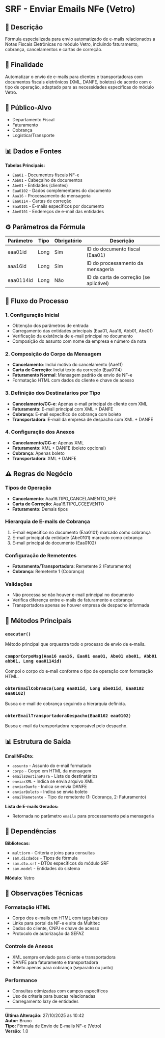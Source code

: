 # SRF - Enviar Emails NFe (Vetro)

## 📖 Descrição
Fórmula especializada para envio automatizado de e-mails relacionados a Notas Fiscais Eletrônicas no módulo Vetro, incluindo faturamento, cobrança, cancelamentos e cartas de correção.

## 🎯 Finalidade
Automatizar o envio de e-mails para clientes e transportadoras com documentos fiscais eletrônicos (XML, DANFE, boletos) de acordo com o tipo de operação, adaptado para as necessidades específicas do módulo Vetro.

## 👥 Público-Alvo
- Departamento Fiscal
- Faturamento
- Cobrança
- Logística/Transporte

## 📊 Dados e Fontes

**Tabelas Principais:**
- `Eaa01` - Documentos fiscais NF-e
- `Abb01` - Cabeçalho de documentos
- `Abe01` - Entidades (clientes)
- `Eaa0102` - Dados complementares do documento
- `Aaa16` - Processamento da mensageria
- `Eaa0114` - Cartas de correção
- `Eaa0101` - E-mails específicos por documento
- `Abe0101` - Endereços de e-mail das entidades

## ⚙️ Parâmetros da Fórmula

| Parâmetro | Tipo | Obrigatório | Descrição |
|-----------|------|-------------|-----------|
| eaa01id | Long | Sim | ID do documento fiscal (Eaa01) |
| aaa16id | Long | Sim | ID do processamento da mensageria |
| eaa0114id | Long | Não | ID da carta de correção (se aplicável) |

## 🔄 Fluxo do Processo

### 1. **Configuração Inicial**
- Obtenção dos parâmetros de entrada
- Carregamento das entidades principais (Eaa01, Aaa16, Abb01, Abe01)
- Verificação da existência de e-mail principal no documento
- Composição do assunto com nome da empresa e número da nota

### 2. **Composição do Corpo da Mensagem**
- **Cancelamento**: Inclui motivo do cancelamento (Aae11)
- **Carta de Correção**: Inclui texto da correção (Eaa0114)
- **Faturamento Normal**: Mensagem padrão de envio de NF-e
- Formatação HTML com dados do cliente e chave de acesso

### 3. **Definição dos Destinatários por Tipo**
- **Cancelamento/CC-e**: Apenas e-mail principal do cliente com XML
- **Faturamento**: E-mail principal com XML + DANFE
- **Cobrança**: E-mail específico de cobrança com boleto
- **Transportadora**: E-mail da empresa de despacho com XML + DANFE

### 4. **Configuração dos Anexos**
- **Cancelamento/CC-e**: Apenas XML
- **Faturamento**: XML + DANFE (boleto opcional)
- **Cobrança**: Apenas boleto
- **Transportadora**: XML + DANFE

## ⚠️ Regras de Negócio

### Tipos de Operação
- **Cancelamento**: Aaa16.TIPO_CANCELAMENTO_NFE
- **Carta de Correção**: Aaa16.TIPO_CCEEVENTO  
- **Faturamento**: Demais tipos

### Hierarquia de E-mails de Cobrança
1. E-mail específico no documento (Eaa0101) marcado como cobrança
2. E-mail principal da entidade (Abe0101) marcado como cobrança
3. E-mail principal do documento (Eaa0102)

### Configuração de Remetentes
- **Faturamento/Transportadora**: Remetente 2 (Faturamento)
- **Cobrança**: Remetente 1 (Cobrança)

### Validações
- Não processa se não houver e-mail principal no documento
- Verifica diferença entre e-mails de faturamento e cobrança
- Transportadora apenas se houver empresa de despacho informada

## 🔧 Métodos Principais

### `executar()`
Método principal que orquestra todo o processo de envio de e-mails.

### `comporCorpoMsg(Aaa16 aaa16, Eaa01 eaa01, Abe01 abe01, Abb01 abb01, Long eaa0114id)`
Compoi o corpo do e-mail conforme o tipo de operação com formatação HTML.

### `obterEmailCobranca(Long eaa01id, Long abe01id, Eaa0102 eaa0102)`
Busca o e-mail de cobrança seguindo a hierarquia definida.

### `obterEmailTransportadoraDespacho(Eaa0102 eaa0102)`
Busca e-mail da transportadora responsável pelo despacho.

## 📊 Estrutura de Saída

**EmailNFeDto:**
- `assunto` - Assunto do e-mail formatado
- `corpo` - Corpo em HTML da mensagem
- `emailsDestinoPara` - Lista de destinatários
- `enviarXML` - Indica se envia arquivo XML
- `enviarDanfe` - Indica se envia DANFE
- `enviarBoleto` - Indica se envia boleto
- `emailRemetente` - Tipo de remetente (1: Cobrança, 2: Faturamento)

**Lista de E-mails Gerados:**
- Retornada no parâmetro `emails` para processamento pela mensageria

## 🔧 Dependências

**Bibliotecas:**
- `multiorm` - Criteria e joins para consultas
- `sam.dicdados` - Tipos de fórmula
- `sam.dto.srf` - DTOs específicos do módulo SRF
- `sam.model` - Entidades do sistema

**Módulo:** Vetro

## 📝 Observações Técnicas

### Formatação HTML
- Corpo dos e-mails em HTML com tags básicas
- Links para portal da NF-e e site da Multitec
- Dados do cliente, CNPJ e chave de acesso
- Protocolo de autorização da SEFAZ

### Controle de Anexos
- XML sempre enviado para cliente e transportadora
- DANFE para faturamento e transportadora
- Boleto apenas para cobrança (separado ou junto)

### Performance
- Consultas otimizadas com campos específicos
- Uso de criteria para buscas relacionadas
- Carregamento lazy de entidades

---

**Última Alteração:** 27/10/2025 às 10:42  
**Autor:** Bruno  
**Tipo:** Fórmula de Envio de E-mails NF-e (Vetro)  
**Versão:** 1.0